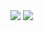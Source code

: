 <img src="https://capsule-render.vercel.app/api?type=soft&color=auto&height=300&section=header&text=gyeongwonjae%20render&fontSize=90" />
<img src="https://img.shields.io/badge/HTML5-E34F26?style=flat&logo=HTML5&logoColor=white"/>
